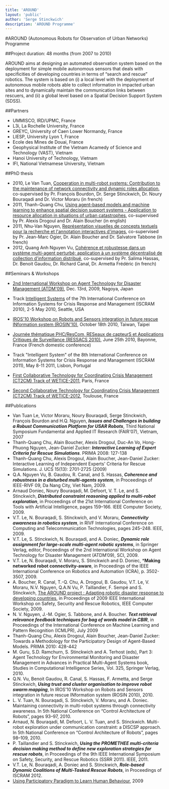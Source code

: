 ```yaml
---
title: 'AROUND'
layout: 'public'
author: 'Serge Stinckwich'
description: 'AROUND Programme'
---
```

#AROUND (Autonomous Robots for Observation of Urban Networks) Programme

##Project duration: 48 months (from 2007 to 2010)

AROUND aims at designing an automated observation system based on the deployment for simple mobile autonomous sensors that deals with specificities of developing countries in terms of “search and rescue” robotics. The system is based on (i) a local level with the deployment of autonomous mobile robots able to collect information in impacted urban sites and to dynamically maintain the communication links between rescuers, and (ii) a global level based on a Spatial Decision Support System (SDSS).

##Partners
- UMMISCO, IRD/UPMC, France
- L3i, La Rochelle University, France
- GREYC, University of Caen Lower Normandy, France
- LIESP, University Lyon 1, France
- Ecole des Mines de Douai, France
- Geophysical Institute of the Vietnam Acamedy of Science and Technology (VAST), Vietnam
- Hanoi University of Technology, Vietnam
- IFI, National Vietnamese University, Vietnam

##PhD thesis
* 2010, Le Van Tuan, [Cooperation in multi-robot systems: Contribution to the maintenance of network connectivity and dynamic roles allocation](http://sma.lip6.fr/Csma/theses/THESE_LE2010.pdf), co-supervised by Pr. François Bourdon, Dr. Serge Stinckwich, Dr. Noury Bouraqadi and Dr. Victor Moraru (in french)
* 2011, Thanh-Quang Chu, [Using agent-based models and machine learning to enhance spatial decision support systems - Application to resource allocation in situations of urban catastrophes](http://www2.ifi.auf.org/personnel/Alain.Boucher/recherche/these-Chu_Thanh_Quang.pdf), co-supervised by Pr. Alexis Drogoul and Dr. Alain Boucher (in english)
* 2011, Nhu-Van Nguyen, [Représentation visuelles de concepts textuels pour la recherche et l'annotation interactives d'images](http://tel.archives-ouvertes.fr/docs/00/73/07/07/PDF/2011Nguyen22135.pdf), co-supervised by Pr. Jean-Marc Ogier, Dr. Alain Boucher and Dr. Salvatore Tabbone (in french)
* 2012, Quang Anh Nguyen Vu, [Cohérence et robustesse dans un système multi-agent perturbé; application à un système décentralisé de collection d'information distribué](http://liris.cnrs.fr/publis/?id=5899), co-supervised by Pr. Salima Hassas, Dr. Benoit Gaudou, Dr. Richard Canal, Dr. Armetta Frédéric (in french)

##Seminars & Workshops
- [2nd International Workshop on Agent Technology for Disaster Management (ATDM'09)](http://www.doesnotunderstand.org/public/ATDM2009.html), Dec. 13rd, 2009, Nagoya, Japan

- Track [Intelligent Systems](http://www.iscram.org/ISCRAM2010/Track_ISCRAM2010_Intell_Sys.pdf) of the 7th International Conference on Information Systems for Crisis Response and Management (ISCRAM 2010), 2-5 May 2010, Seattle, USA

- [IROS'10 Workshop on Robots and Sensors integration in future rescue INformation system (ROSIN'10)](http://www.doesnotunderstand.org/public/ROSIN2010.html), October 18th 2010, Taiwan, Taipei
- [Journée thématique PHC/ResCom, RESeaux de capteurS et Applications Critiques de Surveillance (RESSACS 2010)](http://liuppa.univ-pau.fr/RESSACS/Accueil.html), June 25th 2010, Bayonne, France (French domestic conference)
- Track "Intelligent System" of the 8th International Conference on Information Systems for Crisis Response and Management (ISCRAM 2011), May 8-11 2011, Lisbon, Portugal
- [First Collaborative Technology for Coordinating Crisis Management (CT2CM) Track of WETICE-2011](http://www.doesnotunderstand.org/public/CT2CM2011), Paris, France
- [Second Collaborative Technology for Coordinating Crisis Management (CT2CM) Track of WETICE-2012](http://www.doesnotunderstand.org/public/CT2CM2012), Toulouse, France

##Publications
* Van Tuan Le, Victor Moraru, Noury Bouraqadi, Serge Stinckwich, François Bourdon and H.Q. Nguyen, ***Issues and Challenges in building a Robust Communication Platform for USAR Robots***, Third National Symposium Fundamental and Applied IT Research (FAIR'07), Vietnam, 2007
* Thanh-Quang Chu, Alain Boucher, Alexis Drogoul, Duc-An Vo, Hong-Phuong Nguyen, Jean-Daniel Zucker: ***Interactive Learning of Expert Criteria for Rescue Simulations***. PRIMA 2008: 127-138
* Thanh-Quang Chu, Alexis Drogoul, Alain Boucher, Jean-Daniel Zucker: Interactive Learning of Independent Experts' Criteria for Rescue Simulations. J. UCS 15(13): 2701-2725 (2009)
* Q.A. Nguyen Vu, B. Gaudou, R. Canal, and S. Hassas, ***Coherence and robustness in a disturbed multi-agents system***, in Proceedings of IEEE-RIVF 09, Da Nang City, Viet Nam, 2009.
* Arnaud Doniec, Noury Bouraqadi, M. Defoort, V. T. Le, and S. Stinckwich, ***Distributed constraint reasoning applied to multi-robot exploration***, in Proceedings of the 21st International Conference on Tools with Artificial Intelligence, pages 159–166. IEEE Computer Society, 2009.
* V.T. Le, N. Bouraqadi, S. Stinckwich, and V. Moraru, ***Connectivity awareness in robotics system***, in RIVF International Conference on Computing and Telecommunication Technologies, pages 245–248. IEEE, 2009.
* V.T. Le, S. Stinckwich, N. Bouraqadi, and A. Doniec, ***Dynamic role assignment for large-scale multi-agent robotic systems***, in Springer Verlag, editor, Proceedings of the 2nd International Workshop on Agent Technology for Disaster Management (ATDM’09), SCI, 2009.
* V.T. Le, N. Bouraqadi, V. Moraru, S. Stinckwich and D. Doniec, ***Making networked robot connectivity-aware**, in Proceedings of the IEEE International Conference on Robotics and Automation (ICRA), p. 3502-3507, 2009.
* A. Boucher, R. Canal, T.-Q. Chu, A. Drogoul, B. Gaudou, V.T. Le, V. Moraru, N.V. Nguyen, Q.A.N Vu, P. Taillandier, F. Sempé and S. Stinckwich, [The AROUND project : Adapting robotic disaster response to developing countries](http://hal.archives-ouvertes.fr/docs/00/53/68/57/PDF/SSRR2009.pdf), in Proceedings of 2009 IEEE International Workshop on Safety, Security and Rescue Robotics, IEEE Computer Society, 2009.
* N. V. Nguyen, J.-M. Ogier, S. Tabbone, and A. Boucher. ***Text retrieval relevance feedback techniques for bag of words model in CBIR***, in Proceedings of the International Conference on Machine Learning and Pattern Recognition (ICMLPR), July 2009
* Thanh-Quang Chu, Alexis Drogoul, Alain Boucher, Jean-Daniel Zucker: Towards a Methodology for the Participatory Design of Agent-Based Models. PRIMA 2010: 428-442
* M. Guru, S.D. Ramchurn, S. Stinckwich and A. Terhost (eds), Part 3: Agent Technology for Environmental Monitoring and Disaster Management in Advances in Practical Multi-Agent Systems book, Studies in Computational Intelligence Series, Vol. 325, Springer Verlag, 2010.
* Q.N. Vu, Benoit Gaudou, R. Canal, S. Hassas, F. Armetta, and Serge Stinckwich, ***Using trust and cluster organisation to improve robot swarm mapping***, In IROS’10 Workshop on Robots and Sensors integration in future rescue INformation system (ROSIN 2010), 2010.
* L. V. Tuan, N. Bouraqadi, S. Stinckwich, V. Moraru, and A. Doniec. Maintaining connectivity in multi-robot systems through connectivity awareness. In 5th National Conference on “Control Architecture of Robots”, pages 93–97, 2010.
* Arnaud, N. Bouraqadi, M. Defoort, L. V. Tuan, and S. Stinckwich. Multi-robot exploration under communication constraint: a DISCSP approach. In 5th National Conference on “Control Architecture of Robots”, pages 98–109, 2010.
* P. Taillandier and S. Stinckwich, ***Using the PROMETHEE multi-criteria decision making method to define new exploration strategies for rescue robots***, in Proceedings of the 9th IEEE International Symposium on Safety, Security, and Rescue Robotics (SSRR 2011). IEEE, 2011.
* V.T. Le, N. Bouraqadi, A. Doniec and S. Stinckwich, ***Role-based Dynamic Coalitions of Multi-Tasked Rescue Robots***, in Proceedings of ISCRAM 2012.
* [Using Participatory Paradigm to Learn Human Behaviour](http://hal.ird.fr/docs/00/68/91/51/PDF/KSE-2009_Taillandier-Chu.pdf), 2009